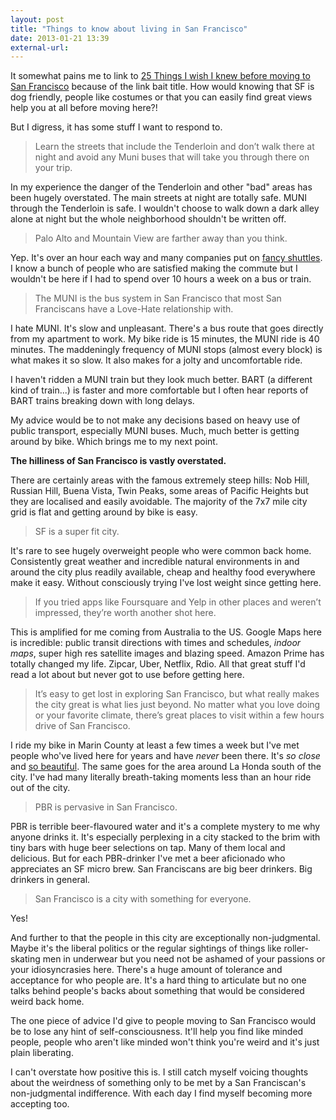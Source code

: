 ```yaml
---
layout: post
title: "Things to know about living in San Francisco"
date: 2013-01-21 13:39
external-url: 
---
```


It somewhat pains me to link to [25 Things I wish I knew before moving to San Francisco](http://jasonevanish.com/2013/01/17/25-things-i-wish-i-knew-before-moving-to-san-francisco/) because of the link bait title. How would knowing that SF is dog friendly, people like costumes or that you can easily find great views help you at all before moving here?!

But I digress, it has some stuff I want to respond to.

> Learn the streets that include the Tenderloin and don’t walk there at night and avoid any Muni buses that will take you through there on your trip.

In my experience the danger of the Tenderloin and other "bad" areas has been hugely overstated. The main streets at night are totally safe. MUNI through the Tenderloin is safe. I wouldn't choose to walk down a dark alley alone at night but the whole neighborhood shouldn't be written off.

> Palo Alto and Mountain View are farther away than you think.

Yep. It's over an hour each way and many companies put on [fancy shuttles](http://nymag.com/daily/intelligencer/2012/12/silicon-valleys-exclusive-shuttles.html). I know a bunch of people who are satisfied making the commute but I wouldn't be here if I had to spend over 10 hours a week on a bus or train.

> The MUNI is the bus system in San Francisco that most San Franciscans have a Love-Hate relationship with.

I hate MUNI. It's slow and unpleasant. There's a bus route that goes directly from my apartment to work. My bike ride is 15 minutes, the MUNI ride is 40 minutes. The maddeningly frequency of MUNI stops (almost every block) is what makes it so slow. It also makes for a jolty and uncomfortable ride.

I haven't ridden a MUNI train but they look much better. BART (a different kind of train...) is faster and more comfortable but I often hear reports of BART trains breaking down with long delays.

My advice would be to not make any decisions based on heavy use of public transport, especially MUNI buses. Much, much better is getting around by bike. Which brings me to my next point.

**The hilliness of San Francisco is vastly overstated.**

There are certainly areas with the famous extremely steep hills: Nob Hill, Russian Hill, Buena Vista, Twin Peaks, some areas of Pacific Heights but they are localised and easily avoidable. The majority of the 7x7 mile city grid is flat and getting around by bike is easy.

> SF is a super fit city.

It's rare to see hugely overweight people who were common back home. Consistently great weather and incredible natural environments in and around the city plus readily available, cheap and healthy food everywhere make it easy. Without consciously trying I've lost weight since getting here.

> If you tried apps like Foursquare and Yelp in other places and weren’t impressed, they’re worth another shot here.

This is amplified for me coming from Australia to the US. Google Maps here is incredible: public transit directions with times and schedules, *indoor maps*, super high res satellite images and blazing speed. Amazon Prime has totally changed my life. Zipcar, Uber, Netflix, Rdio. All that great stuff I'd read a lot about but never got to use before getting here.

> It’s easy to get lost in exploring San Francisco, but what really makes the city great is what lies just beyond. No matter what you love doing or your favorite climate, there’s great places to visit within a few hours drive of San Francisco.

I ride my bike in Marin County at least a few times a week but I've met people who've lived here for years and have *never* been there. It's *so close* and [so beautiful](http://www.flickr.com/photos/jimwhimpey/8304753515/in/photostream). The same goes for the area around La Honda south of the city. I've had many literally breath-taking moments less than an hour ride out of the city.

> PBR is pervasive in San Francisco.

PBR is terrible beer-flavoured water and it's a complete mystery to me why anyone drinks it. It's especially perplexing in a city stacked to the brim with tiny bars with huge beer selections on tap. Many of them local and delicious. But for each PBR-drinker I've met a beer aficionado who appreciates an SF micro brew. San Franciscans are big beer drinkers. Big drinkers in general.

> San Francisco is a city with something for everyone. 

Yes!

And further to that the people in this city are exceptionally non-judgmental. Maybe it's the liberal politics or the regular sightings of things like roller-skating men in underwear but you need not be ashamed of your passions or your idiosyncrasies here. There's a huge amount of tolerance and acceptance for who people are. It's a hard thing to articulate but no one talks behind people's backs about something that would be considered weird back home.

The one piece of advice I'd give to people moving to San Francisco would be to lose any hint of self-consciousness. It'll help you find like minded people, people who aren't like minded won't think you're weird and it's just plain liberating.

I can't overstate how positive this is. I still catch myself voicing thoughts about the weirdness of something only to be met by a San Franciscan's non-judgmental indifference. With each day I find myself becoming more accepting too.